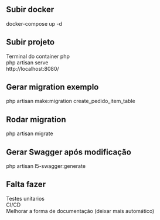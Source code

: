 ## Subir docker
docker-compose up -d

## Subir projeto
Terminal do container php
<br>
php artisan serve
<br>
http://localhost:8080/

## Gerar migration exemplo
php artisan make:migration create_pedido_item_table

## Rodar migration
php artisan migrate

## Gerar Swagger após modificação
php artisan l5-swagger:generate

## Falta fazer
Testes unitarios
<br>
CI/CD
<br>
Melhorar a forma de documentação (deixar mais automático)
